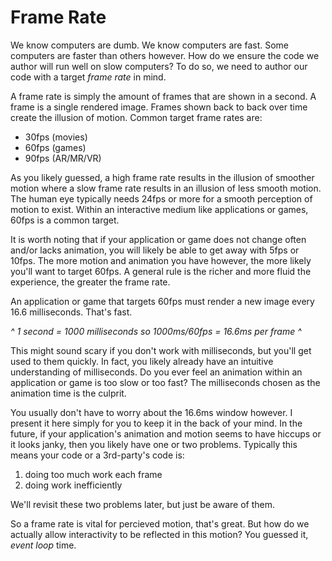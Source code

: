 # Frame Rate

We know computers are dumb. We know computers are fast. Some computers are faster than others however. How do we ensure the code we author will run well on slow computers? To do so, we need to author our code with a target *frame rate* in mind.

A frame rate is simply the amount of frames that are shown in a second. A frame is a single rendered image. Frames shown back to back over time create the illusion of motion. Common target frame rates are:
- 30fps (movies)
- 60fps (games)
- 90fps (AR/MR/VR)

As you likely guessed, a high frame rate results in the illusion of smoother motion where a slow frame rate results in an illusion of less smooth motion. The human eye typically needs 24fps or more for a smooth perception of motion to exist. Within an interactive medium like applications or games, 60fps is a common target.

It is worth noting that if your application or game does not change often and/or lacks animation, you will likely be able to get away with 5fps or 10fps. The more motion and animation you have however, the more likely you'll want to target 60fps. A general rule is the richer and more fluid the experience, the greater the frame rate.

An application or game that targets 60fps must render a new image every 16.6 milliseconds. That's fast.

*^ 1 second = 1000 milliseconds so 1000ms/60fps = 16.6ms per frame ^*

This might sound scary if you don't work with milliseconds, but you'll get used to them quickly. In fact, you likely already have an intuitive understanding of milliseconds. Do you ever feel an  animation within an application or game is too slow or too fast? The milliseconds chosen as the animation time is the culprit.

You usually don't have to worry about the 16.6ms window however. I present it here simply for you to keep it in the back of your mind. In the future, if your application's animation and motion seems to have hiccups or it looks janky, then you likely have one or two problems. Typically this means your code or a 3rd-party's code is: 
1. doing too much work each frame
2. doing work inefficiently

We'll revisit these two problems later, but just be aware of them.

So a frame rate is vital for percieved motion, that's great. But how do we actually allow interactivity to be reflected in this motion? You guessed it, *event loop* time.
